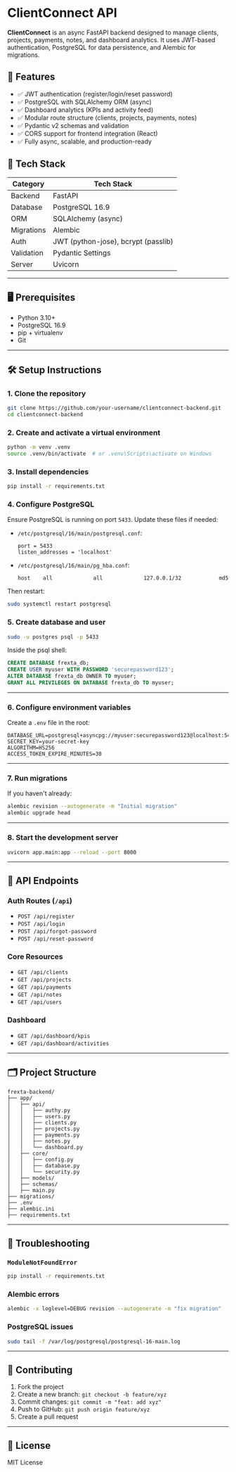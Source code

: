 # ClientConnect API

**ClientConnect** is an async FastAPI backend designed to manage clients, projects, payments, notes, and dashboard analytics. It uses JWT-based authentication, PostgreSQL for data persistence, and Alembic for migrations.

## 🚀 Features

* ✅ JWT authentication (register/login/reset password)
* ✅ PostgreSQL with SQLAlchemy ORM (async)
* ✅ Dashboard analytics (KPIs and activity feed)
* ✅ Modular route structure (clients, projects, payments, notes)
* ✅ Pydantic v2 schemas and validation
* ✅ CORS support for frontend integration (React)
* ✅ Fully async, scalable, and production-ready

## 🧰 Tech Stack

| Category   | Tech Stack                          |
| ---------- | ----------------------------------- |
| Backend    | FastAPI                             |
| Database   | PostgreSQL 16.9                     |
| ORM        | SQLAlchemy (async)                  |
| Migrations | Alembic                             |
| Auth       | JWT (python-jose), bcrypt (passlib) |
| Validation | Pydantic Settings                   |
| Server     | Uvicorn                             |

---

## 🖥️ Prerequisites

* Python 3.10+
* PostgreSQL 16.9
* pip + virtualenv
* Git

---

## 🛠️ Setup Instructions

### 1. Clone the repository

```bash
git clone https://github.com/your-username/clientconnect-backend.git
cd clientconnect-backend
```

### 2. Create and activate a virtual environment

```bash
python -m venv .venv
source .venv/bin/activate  # or .venv\Scripts\activate on Windows
```

### 3. Install dependencies

```bash
pip install -r requirements.txt
```

### 4. Configure PostgreSQL

Ensure PostgreSQL is running on port `5433`. Update these files if needed:

* `/etc/postgresql/16/main/postgresql.conf`:

  ```
  port = 5433
  listen_addresses = 'localhost'
  ```
* `/etc/postgresql/16/main/pg_hba.conf`:

  ```
  host    all             all             127.0.0.1/32            md5
  ```

Then restart:

```bash
sudo systemctl restart postgresql
```

### 5. Create database and user

```bash
sudo -u postgres psql -p 5433
```

Inside the psql shell:

```sql
CREATE DATABASE frexta_db;
CREATE USER myuser WITH PASSWORD 'securepassword123';
ALTER DATABASE frexta_db OWNER TO myuser;
GRANT ALL PRIVILEGES ON DATABASE frexta_db TO myuser;
```

---

### 6. Configure environment variables

Create a `.env` file in the root:

```env
DATABASE_URL=postgresql+asyncpg://myuser:securepassword123@localhost:5433/frexta_db
SECRET_KEY=your-secret-key
ALGORITHM=HS256
ACCESS_TOKEN_EXPIRE_MINUTES=30
```

---

### 7. Run migrations

If you haven't already:

```bash
alembic revision --autogenerate -m "Initial migration"
alembic upgrade head
```

---

### 8. Start the development server

```bash
uvicorn app.main:app --reload --port 8000
```

---

## 🔀 API Endpoints

### Auth Routes (`/api`)

* `POST /api/register`
* `POST /api/login`
* `POST /api/forgot-password`
* `POST /api/reset-password`

### Core Resources

* `GET /api/clients`
* `GET /api/projects`
* `GET /api/payments`
* `GET /api/notes`
* `GET /api/users`

### Dashboard

* `GET /api/dashboard/kpis`
* `GET /api/dashboard/activities`

---

## 🗂️ Project Structure

```
frexta-backend/
├── app/
│   ├── api/
│   │   ├── authy.py
│   │   ├── users.py
│   │   ├── clients.py
│   │   ├── projects.py
│   │   ├── payments.py
│   │   ├── notes.py
│   │   └── dashboard.py
│   ├── core/
│   │   ├── config.py
│   │   ├── database.py
│   │   └── security.py
│   ├── models/
│   ├── schemas/
│   ├── main.py
├── migrations/
├── .env
├── alembic.ini
├── requirements.txt
```

---

## 🐛 Troubleshooting

### `ModuleNotFoundError`

```bash
pip install -r requirements.txt
```

### Alembic errors

```bash
alembic -x loglevel=DEBUG revision --autogenerate -m "fix migration"
```

### PostgreSQL issues

```bash
sudo tail -f /var/log/postgresql/postgresql-16-main.log
```

---

## 👥 Contributing

1. Fork the project
2. Create a new branch: `git checkout -b feature/xyz`
3. Commit changes: `git commit -m "feat: add xyz"`
4. Push to GitHub: `git push origin feature/xyz`
5. Create a pull request

---

## 📄 License

MIT License

